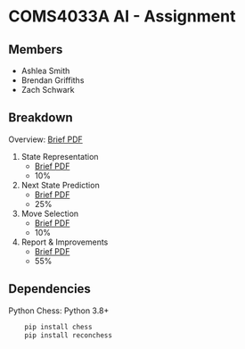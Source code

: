 # COMS4033A AI - Assignment

## Members

* Ashlea Smith
* Brendan Griffiths
* Zach Schwark

## Breakdown

Overview: [Brief PDF](assignment_briefs/RBC_Overview.pdf)

1. State Representation
    * [Brief PDF](assignment_briefs/State_Representation.pdf)
    * 10%
2. Next State Prediction
    * [Brief PDF](assignment_briefs/Next_State_Prediction.pdf)
    * 25%
3. Move Selection
    * [Brief PDF](assignment_briefs/Move_Selection.pdf)
    * 10%
4. Report & Improvements
    * [Brief PDF](assignment_briefs/Report.pdf)
    * 55%

## Dependencies

Python Chess: Python 3.8+

```bash
    pip install chess
    pip install reconchess 
```
